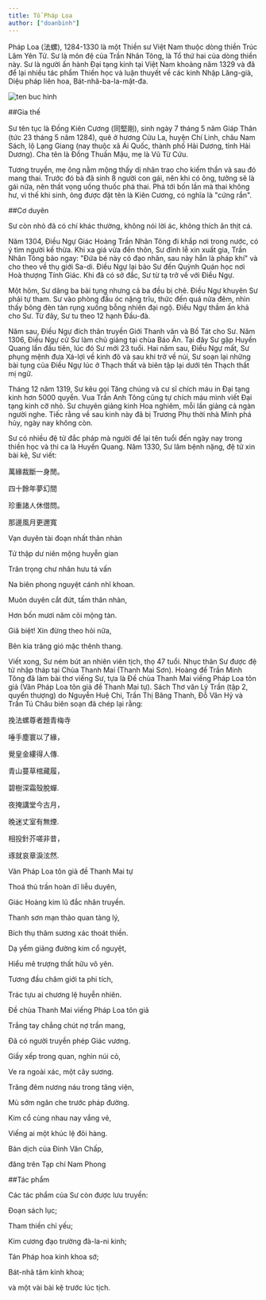 ```yaml
---
title: Tổ Pháp Loa
author: ["doanbinh"]
---
```


Pháp Loa (法螺), 1284-1330 là một Thiền sư Việt Nam thuộc dòng thiền Trúc Lâm Yên Tử. Sư là môn đệ của Trần Nhân Tông, là Tổ thứ hai của dòng thiền này. Sư là người ấn hành Đại tạng kinh tại Việt Nam khoảng năm 1329 và đã để lại nhiều tác phẩm Thiền học và luận thuyết về các kinh Nhập Lăng-già, Diệu pháp liên hoa, Bát-nhã-ba-la-mật-đa.

![ten buc hinh](http://www.tvsungphuc.net/upload/default/content/TS-phap-loa.jpg "ten buc hinh")

##Gia thế

Sư tên tục là Đồng Kiên Cương (同堅剛), sinh ngày 7 tháng 5 năm Giáp Thân (tức 23 tháng 5 năm 1284), quê ở hương Cửu La, huyện Chí Linh, châu Nam Sách, lộ Lạng Giang (nay thuộc xã Ái Quốc, thành phố Hải Dương, tỉnh Hải Dương). Cha tên là Đồng Thuần Mậu, mẹ là Vũ Từ Cứu.

Tương truyền, mẹ ông nằm mộng thấy dị nhân trao cho kiếm thần và sau đó mang thai. Trước đó bà đã sinh 8 người con gái, nên khi có ông, tưởng sẽ là gái nữa, nên thất vọng uống thuốc phá thai. Phá tới bốn lần mà thai không hư, vì thế khi sinh, ông được đặt tên là Kiên Cương, có nghĩa là "cứng rắn".

##Cơ duyên

Sư còn nhỏ đã có chí khác thường, không nói lời ác, không thích ăn thịt cá.

Năm 1304, Điều Ngự Giác Hoàng Trần Nhân Tông đi khắp nơi trong nước, có ý tìm người kế thừa. Khi xa giá vừa đến thôn, Sư đỉnh lễ xin xuất gia, Trần Nhân Tông bảo ngay: "Đứa bé này có đạo nhãn, sau này hẳn là pháp khí" và cho theo về thụ giới Sa-di. Điều Ngự lại bảo Sư đến Quỳnh Quán học nơi Hoà thượng Tính Giác. Khi đã có sở đắc, Sư từ tạ trở về với Điều Ngự.

Một hôm, Sư dâng ba bài tụng nhưng cả ba đều bị chê. Điều Ngự khuyên Sư phải tự tham. Sư vào phòng đầu óc nặng trĩu, thức đến quá nửa đêm, nhìn thấy bông đèn tàn rụng xuống bỗng nhiên đại ngộ. Điều Ngự thầm ấn khả cho Sư. Từ đây, Sư tu theo 12 hạnh Đầu-đà.

Năm sau, Điều Ngự đích thân truyền Giới Thanh văn và Bồ Tát cho Sư. Năm 1306, Điều Ngự cử Sư làm chủ giảng tại chùa Báo Ân. Tại đây Sư gặp Huyền Quang lần đầu tiên, lúc đó Sư mới 23 tuổi. Hai năm sau, Điều Ngự mất, Sư phụng mệnh đưa Xá-lợi về kinh đô và sau khi trở về núi, Sư soạn lại những bài tụng của Điều Ngự lúc ở Thạch thất và biên tập lại dưới tên Thạch thất mị ngữ.

Tháng 12 năm 1319, Sư kêu gọi Tăng chúng và cư sĩ chích máu in Đại tạng kinh hơn 5000 quyển. Vua Trần Anh Tông cũng tự chích máu mình viết Đại tạng kinh cỡ nhỏ. Sư chuyên giảng kinh Hoa nghiêm, mỗi lần giảng cả ngàn người nghe. Tiếc rằng về sau kinh này đã bị Trương Phụ thời nhà Minh phá hủy, ngày nay không còn.

Sư có nhiều đệ tử đắc pháp mà người để lại tên tuổi đến ngày nay trong thiền học và thi ca là Huyền Quang. Năm 1330, Sư lâm bệnh nặng, đệ tử xin bài kệ, Sư viết:

萬緣裁斷一身閒。

四十餘年夢幻間

珍重諸人休借問。

那邊風月更邇寬

Vạn duyên tài đoạn nhất thân nhàn

Tứ thập dư niên mộng huyễn gian

Trân trọng chư nhân hưu tá vấn

Na biên phong nguyệt cánh nhĩ khoan.

Muôn duyên cắt đứt, tấm thân nhàn,

Hơn bốn mươi năm cõi mộng tàn.

Giã biệt! Xin đừng theo hỏi nữa,

Bên kia trăng gió mặc thênh thang.

Viết xong, Sư ném bút an nhiên viên tịch, thọ 47 tuổi. Nhục thân Sư được đệ tử nhập tháp tại Chùa Thanh Mai (Thanh Mai Sơn). Hoàng đế Trần Minh Tông đã làm bài thơ viếng Sư, tựa là Đề chùa Thanh Mai viếng Pháp Loa tôn giả (Vãn Pháp Loa tôn giả đề Thanh Mai tự). Sách Thơ văn Lý Trần (tập 2, quyển thượng) do Nguyễn Huệ Chi, Trần Thị Băng Thanh, Đỗ Văn Hỷ và Trần Tú Châu biên soạn đã chép lại rằng:

挽法螺尊者題青梅寺

唾手塵寰以了緣，

覺皇金縷得人傳.

青山蔓草棺藏履，

碧樹深霜殼脫蟬.

夜掩講堂今古月，

晚迷丈室有無煙.

相投針芥嗟非昔，

琢就哀章淚泫然.

Vãn Pháp Loa tôn giả đề Thanh Mai tự

Thoá thủ trần hoàn dĩ liễu duyên,

Giác Hoàng kim lũ đắc nhân truyền.

Thanh sơn mạn thảo quan tàng lý,

Bích thụ thâm sương xác thoát thiền.

Dạ yểm giảng đường kim cổ nguyệt,

Hiểu mê trượng thất hữu vô yên.

Tương đầu châm giới ta phi tích,

Trác tựu ai chương lệ huyễn nhiên.

Đề chùa Thanh Mai viếng Pháp Loa tôn giả

Trắng tay chẳng chút nợ trần mang,

Đã có người truyền phép Giác vương.

Giầy xếp trong quan, nghìn núi cỏ,

Ve ra ngoài xác, một cây sương.

Trăng đêm nương náu trong tăng viện,

Mù sớm ngăn che trước pháp đường.

Kim cổ cùng nhau nay vắng vẻ,

Viếng ai một khúc lệ đôi hàng.

Bản dịch của Đinh Văn Chấp,

đăng trên Tạp chí Nam Phong

##Tác phẩm

Các tác phẩm của Sư còn được lưu truyền:

Đoạn sách lục;

Tham thiền chỉ yếu;

Kim cương đạo trường đà-la-ni kinh;

Tán Pháp hoa kinh khoa sớ;

Bát-nhã tâm kinh khoa;

và một vài bài kệ trước lúc tịch.